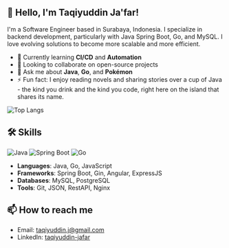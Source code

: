 ## 👋 Hello, I'm Taqiyuddin Ja'far!

I'm a Software Engineer based in Surabaya, Indonesia. I specialize in backend development, particularly with Java Spring Boot, Go, and MySQL. I love evolving solutions to become more scalable and more efficient.

- 🌱 Currently learning **CI/CD** and **Automation**
- 👯 Looking to collaborate on open-source projects
- 💬 Ask me about **Java**, **Go**, and **Pokémon**
- ⚡ Fun fact: I enjoy reading novels and sharing stories over a cup of Java - the kind you drink and the kind you code, right here on the island that shares its name.

<!-- ![Your Name's GitHub stats](https://github-readme-stats.vercel.app/api?username=TaqiyuddinJ&show_icons=true&theme=radical)-->
![Top Langs](https://github-readme-stats.vercel.app/api/top-langs/?username=TaqiyuddinJ&layout=compact&theme=radical)

<!--
## 🚀 Featured Projects
- [Project Name](link-to-repository): Brief description of what the project does.
- [Another Project](link-to-repository): Brief description of the project.
-->
## 🛠️ Skills
![Java](https://img.shields.io/badge/Java-ED8B00?style=for-the-badge&logo=java&logoColor=white)
![Spring Boot](https://img.shields.io/badge/Spring_Boot-F2F4F9?style=for-the-badge&logo=spring-boot)
![Go](https://img.shields.io/badge/Go-00ADD8?style=for-the-badge&logo=go&logoColor=white)
- **Languages**: Java, Go, JavaScript
- **Frameworks**: Spring Boot, Gin, Angular, ExpressJS
- **Databases**: MySQL, PostgreSQL
- **Tools**: Git, JSON, RestAPI, Nginx

## 📫 How to reach me
- Email: [taqiyuddin.j@gmail.com](mailto:taqiyuddin.j@gmail.com)
- LinkedIn: [taqiyuddin-jafar](https://www.linkedin.com/in/taqiyuddin-jafar/)
<!--
![Visitor Count](https://komarev.com/ghpvc/?username=TaqiyuddinJ)
-->
